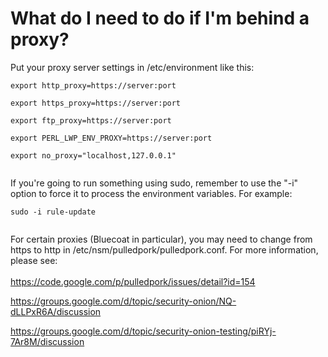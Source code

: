 # What do I need to do if I'm behind a proxy? #

Put your proxy server settings in /etc/environment like this:<br>
<pre><code>export http_proxy=https://server:port<br>
export https_proxy=https://server:port<br>
export ftp_proxy=https://server:port<br>
export PERL_LWP_ENV_PROXY=https://server:port<br>
export no_proxy="localhost,127.0.0.1"<br>
</code></pre>
If you're going to run something using sudo, remember to use the "-i" option to force it to process the environment variables.  For example:<br>
<pre><code>sudo -i rule-update<br>
</code></pre>

For certain proxies (Bluecoat in particular), you may need to change from https to http in /etc/nsm/pulledpork/pulledpork.conf.  For more information, please see:<br>
<br>
<a href='https://code.google.com/p/pulledpork/issues/detail?id=154'>https://code.google.com/p/pulledpork/issues/detail?id=154</a>

<a href='https://groups.google.com/d/topic/security-onion/NQ-dLLPxR6A/discussion'>https://groups.google.com/d/topic/security-onion/NQ-dLLPxR6A/discussion</a>

<a href='https://groups.google.com/d/topic/security-onion-testing/piRYj-7Ar8M/discussion'>https://groups.google.com/d/topic/security-onion-testing/piRYj-7Ar8M/discussion</a>